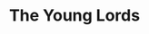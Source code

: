 --- 
layout: document
draft: false
title: The Young Lords
imageFeatured: denise-oliver.jpg
imageFeaturedAlt: A young black woman with a somber expression wearing a beret with political buttons and a leather jacket. She's holding a disposable coffee cup and smoking a cigarette.
docLink: https://docs.google.com/document/d/e/2PACX-1vTy5syWay_A0-pipdTbTJLTSuzRKXv0N3DrUgALWjBa_gncD8QcsmLCu2ygmx69UJ8ylDkAdIIUuvCA/pub
docEmbed: >
 <iframe src="https://docs.google.com/document/d/e/2PACX-1vTy5syWay_A0-pipdTbTJLTSuzRKXv0N3DrUgALWjBa_gncD8QcsmLCu2ygmx69UJ8ylDkAdIIUuvCA/pub?embedded=true" width="100%" height="1200px"></iframe>
--- 